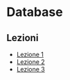 # Database

## Lezioni

- [Lezione 1](Lezioni/1_Lezione/Readme.md)
- [Lezione 2](Lezioni/2_Lezione/Readme.md)
- [Lezione 3](Lezioni/3_lezione/Readme.md)